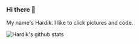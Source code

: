 ### Hi there 👋

My name's Hardik.
I like to click pictures and code.



![Hardik's github stats](https://github-readme-stats.vercel.app/api?username=hardik-hi&count_private=true&show_icons=true&theme=nord&hide_rank=false)

